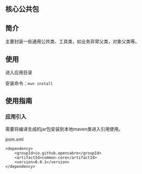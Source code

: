 核心公共包
----------

## 简介

主要封装一些通用公共类、工具类，如业务异常父类，对象父类等。

## 使用

进入应用目录

安装命令：`mvn install`

## 使用指南

### 应用引入

需要将编译生成的jar包安装到本地maven类进入引用使用。

pom.xml

```
<dependency>
    <groupId>io.github.opensabre</groupId>
    <artifactId>common-core</artifactId>
    <version>0.0.1</version>
</dependency>
```